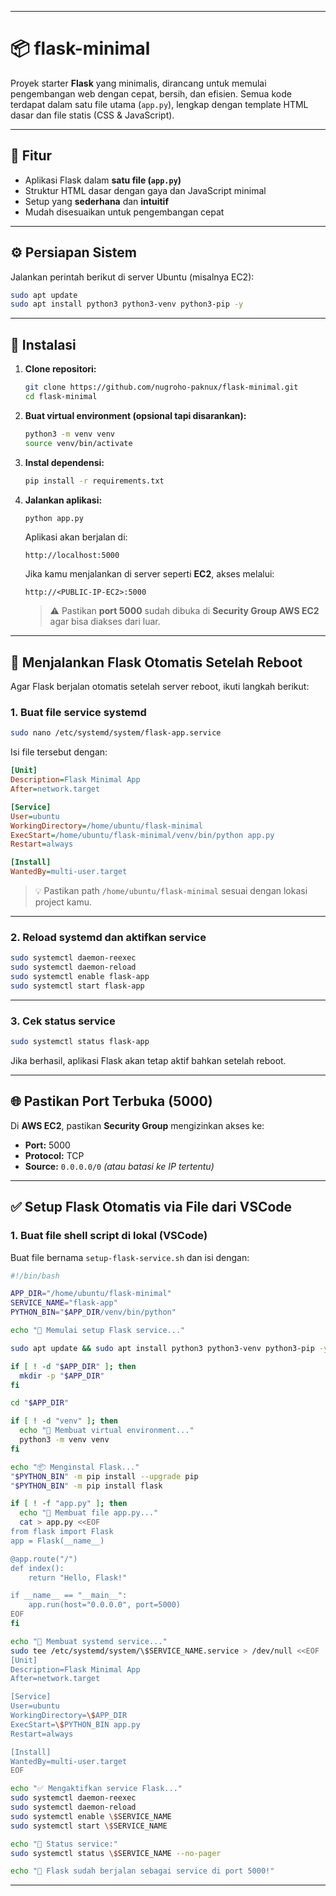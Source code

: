 
---

# 📦 flask-minimal

Proyek starter **Flask** yang minimalis, dirancang untuk memulai pengembangan web dengan cepat, bersih, dan efisien. Semua kode terdapat dalam satu file utama (`app.py`), lengkap dengan template HTML dasar dan file statis (CSS & JavaScript).

---

## 🎯 Fitur

* Aplikasi Flask dalam **satu file (`app.py`)**
* Struktur HTML dasar dengan gaya dan JavaScript minimal
* Setup yang **sederhana** dan **intuitif**
* Mudah disesuaikan untuk pengembangan cepat

---

## ⚙️ Persiapan Sistem

Jalankan perintah berikut di server Ubuntu (misalnya EC2):

```bash
sudo apt update
sudo apt install python3 python3-venv python3-pip -y
```

---

## 🚀 Instalasi

1. **Clone repositori:**

   ```bash
   git clone https://github.com/nugroho-paknux/flask-minimal.git
   cd flask-minimal
   ```

2. **Buat virtual environment (opsional tapi disarankan):**

   ```bash
   python3 -m venv venv
   source venv/bin/activate
   ```

3. **Instal dependensi:**

   ```bash
   pip install -r requirements.txt
   ```

4. **Jalankan aplikasi:**

   ```bash
   python app.py
   ```

   Aplikasi akan berjalan di:

   ```
   http://localhost:5000
   ```

   Jika kamu menjalankan di server seperti **EC2**, akses melalui:

   ```
   http://<PUBLIC-IP-EC2>:5000
   ```

   > ⚠️ Pastikan **port 5000** sudah dibuka di **Security Group AWS EC2** agar bisa diakses dari luar.

---

## 🔁 Menjalankan Flask Otomatis Setelah Reboot

Agar Flask berjalan otomatis setelah server reboot, ikuti langkah berikut:

### 1. Buat file service systemd

```bash
sudo nano /etc/systemd/system/flask-app.service
```

Isi file tersebut dengan:

```ini
[Unit]
Description=Flask Minimal App
After=network.target

[Service]
User=ubuntu
WorkingDirectory=/home/ubuntu/flask-minimal
ExecStart=/home/ubuntu/flask-minimal/venv/bin/python app.py
Restart=always

[Install]
WantedBy=multi-user.target
```

> 💡 Pastikan path `/home/ubuntu/flask-minimal` sesuai dengan lokasi project kamu.

---

### 2. Reload systemd dan aktifkan service

```bash
sudo systemctl daemon-reexec
sudo systemctl daemon-reload
sudo systemctl enable flask-app
sudo systemctl start flask-app
```

---

### 3. Cek status service

```bash
sudo systemctl status flask-app
```

Jika berhasil, aplikasi Flask akan tetap aktif bahkan setelah reboot.

---

## 🌐 Pastikan Port Terbuka (5000)

Di **AWS EC2**, pastikan **Security Group** mengizinkan akses ke:

* **Port:** 5000
* **Protocol:** TCP
* **Source:** `0.0.0.0/0` *(atau batasi ke IP tertentu)*

---

## ✅ Setup Flask Otomatis via File dari VSCode

### 1. Buat file shell script di lokal (VSCode)

Buat file bernama `setup-flask-service.sh` dan isi dengan:

```bash
#!/bin/bash

APP_DIR="/home/ubuntu/flask-minimal"
SERVICE_NAME="flask-app"
PYTHON_BIN="$APP_DIR/venv/bin/python"

echo "🚀 Memulai setup Flask service..."

sudo apt update && sudo apt install python3 python3-venv python3-pip -y

if [ ! -d "$APP_DIR" ]; then
  mkdir -p "$APP_DIR"
fi

cd "$APP_DIR"

if [ ! -d "venv" ]; then
  echo "🐍 Membuat virtual environment..."
  python3 -m venv venv
fi

echo "📦 Menginstal Flask..."
"$PYTHON_BIN" -m pip install --upgrade pip
"$PYTHON_BIN" -m pip install flask

if [ ! -f "app.py" ]; then
  echo "📝 Membuat file app.py..."
  cat > app.py <<EOF
from flask import Flask
app = Flask(__name__)

@app.route("/")
def index():
    return "Hello, Flask!"

if __name__ == "__main__":
    app.run(host="0.0.0.0", port=5000)
EOF
fi

echo "🔧 Membuat systemd service..."
sudo tee /etc/systemd/system/\$SERVICE_NAME.service > /dev/null <<EOF
[Unit]
Description=Flask Minimal App
After=network.target

[Service]
User=ubuntu
WorkingDirectory=\$APP_DIR
ExecStart=\$PYTHON_BIN app.py
Restart=always

[Install]
WantedBy=multi-user.target
EOF

echo "✅ Mengaktifkan service Flask..."
sudo systemctl daemon-reexec
sudo systemctl daemon-reload
sudo systemctl enable \$SERVICE_NAME
sudo systemctl start \$SERVICE_NAME

echo "📡 Status service:"
sudo systemctl status \$SERVICE_NAME --no-pager

echo "🎉 Flask sudah berjalan sebagai service di port 5000!"
```

---

